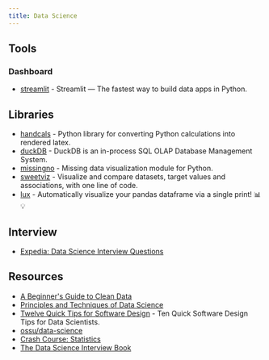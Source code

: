 ```yaml
---
title: Data Science
---
```


## Tools

### Dashboard

- [streamlit](https://github.com/streamlit/streamlit) - Streamlit — The fastest way to build data apps in Python.

## Libraries

- [handcals](https://github.com/connorferster/handcalcs) - Python library for converting Python calculations into rendered latex.
- [duckDB](https://github.com/duckdb/duckdb) - DuckDB is an in-process SQL OLAP Database Management System.
- [missingno](https://github.com/ResidentMario/missingno) - Missing data visualization module for Python.
- [sweetviz](https://github.com/fbdesignpro/sweetviz) - Visualize and compare datasets, target values and associations, with one line of code.
- [lux](https://github.com/lux-org/lux) - Automatically visualize your pandas dataframe via a single print! 📊 💡

## Interview

- [Expedia: Data Science Interview Questions](https://interviewleaks.medium.com/expedia-leaked-data-science-interview-questions-f779de41a0a)

## Resources

- [A Beginner's Guide to Clean Data](https://b-greve.gitbook.io/beginners-guide-to-clean-data/)
- [Principles and Techniques of Data Science](http://www.textbook.ds100.org/intro.html)
- [Twelve Quick Tips for Software Design](https://github.com/gvwilson/12-design) - Ten Quick Software Design Tips for Data Scientists.
- [ossu/data-science](https://github.com/ossu/data-science)
- [Crash Course: Statistics](https://www.youtube.com/playlist?list=PL8dPuuaLjXtNM_Y-bUAhblSAdWRnmBUcr)
- [The Data Science Interview Book](https://dipranjan.github.io/dsinterviewqns/intro.html)
